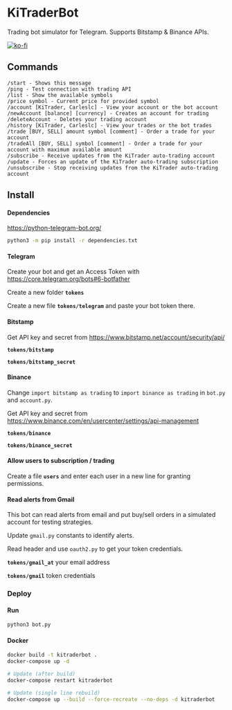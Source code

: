 # KiTraderBot
Trading bot simulator for Telegram. Supports Bitstamp & Binance APIs.

[![ko-fi](https://www.ko-fi.com/img/githubbutton_sm.svg)](https://ko-fi.com/carleslc)

## Commands

```
/start - Shows this message
/ping - Test connection with trading API
/list - Show the available symbols
/price symbol - Current price for provided symbol
/account [KiTrader, Carleslc] - View your account or the bot account
/newAccount [balance] [currency] - Creates an account for trading
/deleteAccount - Deletes your trading account
/history [KiTrader, Carleslc] - View your trades or the bot trades
/trade [BUY, SELL] amount symbol [comment] - Order a trade for your account
/tradeAll [BUY, SELL] symbol [comment] - Order a trade for your account with maximum available amount
/subscribe - Receive updates from the KiTrader auto-trading account
/update - Forces an update of the KiTrader auto-trading subscription
/unsubscribe - Stop receiving updates from the KiTrader auto-trading account
```

## Install

#### Dependencies

https://python-telegram-bot.org/

```bash
python3 -m pip install -r dependencies.txt
```

#### Telegram

Create your bot and get an Access Token with https://core.telegram.org/bots#6-botfather

Create a new folder **`tokens`**

Create a new file **`tokens/telegram`** and paste your bot token there.

#### Bitstamp

Get API key and secret from https://www.bitstamp.net/account/security/api/

**`tokens/bitstamp`**

**`tokens/bitstamp_secret`**

#### Binance

Change `import bitstamp as trading` to `import binance as trading` in `bot.py` and `account.py`.

Get API key and secret from https://www.binance.com/en/usercenter/settings/api-management

**`tokens/binance`**

**`tokens/binance_secret`**

#### Allow users to subscription / trading

Create a file **`users`** and enter each user in a new line for granting permissions.

#### Read alerts from Gmail

This bot can read alerts from email and put buy/sell orders in a simulated account for testing strategies.

Update `gmail.py` constants to identify alerts.

Read header and use `oauth2.py` to get your token credentials.

**`tokens/gmail_at`** your email address

**`tokens/gmail`** token credentials

### Deploy

#### Run

```bash
python3 bot.py
```

#### Docker

```bash
docker build -t kitraderbot .
docker-compose up -d

# Update (after build)
docker-compose restart kitraderbot

# Update (single line rebuild)
docker-compose up --build --force-recreate --no-deps -d kitraderbot
```
